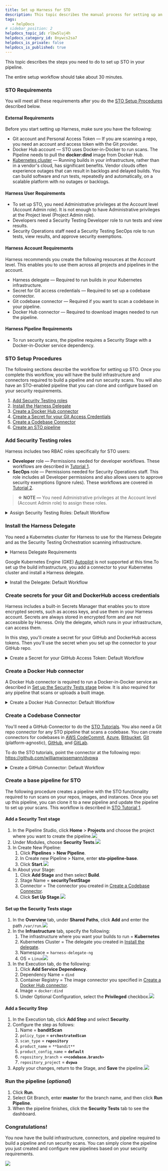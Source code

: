 ```yaml
---
title: Set up Harness for STO
description: This topic describes the manual process for setting up an STO pipeline.
tags: 
   - helpDocs
# sidebar_position: 2
helpdocs_topic_id: rlbw5luj4h
helpdocs_category_id: 8nywcs2sa7
helpdocs_is_private: false
helpdocs_is_published: true
---
```


This topic describes the steps you need to do to set up STO in your pipeline.

The entire setup workflow should take about 30 minutes.

### STO Requirements

You will meet all these requirements after you do the [STO Setup Procedures](#sto-setup-procedures) described below.

#### External Requirements

Before you start setting up Harness, make sure you have the following:

* Git account and Personal Access Token — If you are scanning a repo, you need an account and access token with the Git provider.
* Docker Hub account — STO uses Docker-in-Docker to run scans. The Pipeline needs to pull the **docker:dind** image from Docker Hub.
* [Kubernetes cluster](#harness-delegate-requirements) — Running builds in your infrastructure, rather than in a vendor's cloud, has significant benefits. Vendor clouds often experience outages that can result in backlogs and delayed builds. You can build software and run tests, repeatedly and automatically, on a scalable platform with no outages or backlogs.

#### Harness User Requirements

* To set up STO, you need Administrative privileges at the Account level (Account Admin role). It is not enough to have Administrative privileges at the Project level (Project Admin role).
* Developers need a Security Testing Developer role to run tests and view results.
* Security Operations staff need a Security Testing SecOps role to run tests, view results, and approve security exemptions.

#### Harness Account Requirements

Harness recommends you create the following resources at the Account level. This enables you to use them across all projects and pipelines in the account.

* Harness delegate — Required to run builds in your Kubernetes infrastructure.
* Secret for Git access credentials — Required to set up a codebase connector.
* Git codebase connector — Required if you want to scan a codebase in your pipeline.
* Docker Hub connector — Required to download images needed to run the pipeline.

#### Harness Pipeline Requirements

* To run security scans, the pipeline requires a Security Stage with a Docker-in-Docker service dependency.

### STO Setup Procedures

The following sections describe the workflow for setting up STO. Once you complete this workflow, you will have the build infrastructure and connectors required to build a pipeline and run security scans. You will also have an STO-enabled pipeline that you can clone and configure based on your security requirements.

1. [Add Security Testing roles](set-up-harness-for-sto.md#install-the-delegateadd-security-testing-roles)
2. [Install the Harness Delegate](set-up-harness-for-sto.md#install-the-delegateinstall-the-harness-delegate)
3. [Create a Docker Hub connector](#create-a-dockerhub-connector)
4. [Create a Secret for your Git Access Credentials](set-up-harness-for-sto.md)
5. [Create a Codebase Connector](#https://docs.harness.io/article/rlbw5luj4h#install-the-delegatecreate-a-codebase-connector)
6. [Create an STO pipeline](set-up-harness-for-sto.md)

### Add Security Testing roles

Harness includes two RBAC roles specifically for STO users:

* **Developer** role — Permissions needed for developer workflows. These workflows are described in [Tutorial 1](tutorial-1-standalone-workflows.md).
* **SecOps** role — Permissions needed for Security Operations staff. This role includes all Developer permissions and also allows users to approve security exemptions (Ignore rules). These workflows are covered in [Tutorial 2](sto-tutorial-2-integrated-sto-ci-cd-workflows.md).

> **☆ NOTE —** You need Administrative privileges at the Account level (Account Admin role) to assign these roles.

<details>
  <summary>Assign Security Testing Roles: Default Workflow</summary>

1. Click **Account Settings** (left menu) > **Access Control**.
2. In the **Users** table, click the user profile.
3. Under Role Bindings, click **+Role**.
4. Assign the **Security Testing Developer** role or the **Security Testing SecOps** role to the user profile.![](./static/set-up-harness-for-sto-16.png)


</details>




### Install the Harness Delegate

You need a Kubernetes cluster for Harness to use for the Harness Delegate and as the Security Testing Orchestration scanning infrastructure.

<details>
  <summary>Harness Delegate Requirements</summary>
  
  * Number of pods: 3 (two pods for the Harness Delegate, the remaining pod for scanning infrastructure).
  * Machine type: 4vCPU.
  * Memory: 16GB RAM. The scanning infrastructure and Delegate requirements are low but the remaining memory is for Kubernetes, the Docker container, and other default services.
  * Networking: outbound HTTPS for the Harness connection, and to connect to Docker Hub. Allow TCP port 22 for SSH.
  * Namespace: when you install the Harness Delegate, it will create the **harness-delegate-ng** namespace. You'll use the same namespace for the scanning infrastructure.
  * A Kubernetes service account with permission to create entities in the target namespace is required. The set of permissions should include **list**, **get**, **create**, and **delete permissions**. In general, the **cluster-admin** role or a namespace *admin* permission is enough. For more information, go to [User-Facing Roles](https://kubernetes.io/docs/reference/access-authn-authz/rbac/#user-facing-roles) from Kubernetes.
  
</details>




Google Kubernetes Engine (GKE) [Autopilot](https://cloud.google.com/kubernetes-engine/docs/concepts/autopilot-overview) is not supported at this time.To set up the build infrastructure, you add a connector to your Kubernetes cluster and install a Harness delegate.

<details>
  <summary>Install the Delegate: Default Workflow</summary>

  1. Click **Account Settings** > **Account Resources** > **Connector**, then **New Connector**.
  2. Under Cloud Providers, choose **Kubernetes cluster**.
  3. Enter the following settings in the wizard.
  	1. In Overview, Name = **STO delegate**
  	2. In Details, click **Use the credentials of a specific Harness Delegate**.  
  	If you already have a Delegate set up in your Harness account, you can use the **Specify master URL and credentials** option.  
  	This workflow assumes you are new to Harness.
  	3. Delegate setup: Click **Install new Delegate**.
  	4. Delegate type: click **Kubernetes**.
  	5. Kubernetes setup:  
  	You might need to scroll up/down to set all options.
  		* **Delegate Name:** sto.
  		* **Delegate Size:** Small.
  		* **What installer do you want to use?** Kubernetes
  		* **Delegate permissions:** Install Delegate with cluster-wide read/write access
  		* **Delegate Configurations:** Primary Configuration
  		* **Delegate Tokens:** default\_token
  	6. Download the YAML file.
  	7. In a terminal, navigate to the location of the file.
  	8. In the same Terminal, log into your cluster and run the following:  
  	`kubectl apply -f harness-delegate.yml`  
  	Once you apply the YAML file, you'll see an output like this:
  	```
  	% kubectl apply -f harness-delegate.yml  
  	namespace/harness-delegate-ng created  
  	clusterrolebinding.rbac.authorization.k8s.io/harness-delegate-ng-cluster-admin created  
  	secret/sto-proxy created  
  	statefulset.apps/sto created  
  	service/delegate-service created
  	```
  	In the Harness Delegate setup, you will see the Delegate register with Harness. This might take a few minutes.If you encounter errors, ensure your cluster can connect outbound to **app.harness.io**. See [Allowlist Harness Domains and IPs](https://docs.harness.io/article/ooelo06uy5-whitelist-harness-domains-and-ips).
  4. Click **Done** to close the delegate wizard and return to the connector setup.
  5. In **Delegates Setup**, select **Only use Delegates with all of the following tags**, select the new delegate, and then click **Save and Continue**.
  6. In **Connection Test**, wait for "Verification successful" and then click **Finish**.
  
</details>



### Create secrets for your Git and DockerHub access credentials

Harness includes a built-in Secrets Manager that enables you to store encrypted secrets, such as access keys, and use them in your Harness account. Secrets are always stored in encrypted form and are not accessible by Harness. Only the delegate, which runs in your infrastructure, can access them.

In this step, you'll create a secret for your GitHub and DockerHub access tokens. Then you'll use the secret when you set up the connector to your GitHub repo.

<details>
  <summary>Create a Secret for your GitHub Access Token: Default Workflow</summary>
  
  1. In your Github account, a [GitHub Personal Access Token](https://docs.github.com/en/authentication/keeping-your-account-and-data-secure/creating-a-personal-access-token) that has the following scopes:
  	* repo
  	* admin:repo\_hook
  	* user
  2. Go to **Account Settings** > **Account Resources** and click **Secrets**.
  3. Click **New Secret** > **Text**.![](./static/set-up-harness-for-sto-17.png)
  4. Specify the **Secret Name** and **Secret Value** (your GitHub access token). It's good practice to indicate the scope of the secret in the name, as shown in this example.![](./static/set-up-harness-for-sto-18.png)
  5. Repeat this procedure to create a secret for your [DockerHub access token](https://docs.docker.com/docker-hub/access-tokens/).
  
</details>



### Create a Docker Hub connector

A Docker Hub connector is required to run a Docker-in-Docker service as described in [Set up the Security Tests stage](#set-up-security-tests-stage) below. It is also required for any pipeline that scans or uploads a built image.

<details>
  <summary>Create a Docker Hub Connector: Default Workflow</summary>

1. If you want to upload images to your Docker Hub repo, you will need an access token. To do this:
	1. Create a token: log in to your Docker Hub account and go to <https://hub.docker.com/settings/security>.
	2. [Create a secret](#create-a-secret) for your token.
2. Go to the **Account Settings** > **Account Resources** page and select **Connectors**.
3. Click **New Connector**. Under Artifact Repositories, click **Docker Registry**.
4. In the connector setup wizard, specify the following:
	1. Docker Registry URL = **https://index.docker.io/v2/**
	2. Provider Type = **DockerHub**
	3. Username = Your Docker Hub username
	4. Password = The secret you created for your Docker Hub access token.
5. In Delegates Setup, select **Use any available Delegate** and then click **Save and Continue**.
6. Wait for "Verification successful" and then click **Finish**.
  
</details>





### Create a Codebase Connector

You'll need a GitHub Connector to do the [STO Tutorials](tutorial-1-standalone-workflows.md). You also need a Git repo connector for any STO pipeline that scans a codebase. You can create connectors for codebases in [AWS CodeCommit](https://harness.helpdocs.io/article/jed9he2i45), [Azure](https://docs.harness.io/article/9epdx5m9ae), [Bitbucket](https://harness.helpdocs.io/article/iz5tucdwyu), [Git](https://harness.helpdocs.io/article/tbm2hw6pr6) (platform-agnostic), [GitHub](https://harness.helpdocs.io/article/v9sigwjlgo), and [GitLab](https://harness.helpdocs.io/article/5abnoghjgo).

To do the STO tutorials, point the connector at the following repo: <https://github.com/williamwissemann/dvpwa>

<details>
  <summary>Create a GitHub Connector: Default Workflow</summary>

  1. Go to the **Account Settings** > **Account Resources** page and click **Connectors**.
  2. Under Code Repositories, choose **GitHub**.
  3. Specify the following in the setup wizard:
  	1. Overview:  
  	Name = **GitHub STO tutorial**.
  	2. Details:  
  	**URL Type:** Repository  
  	**Connection Type:** HTTP  
  	**GitHub Repository URL:** https://github.com/williamwissemann/dvpwa
  	3. Credentials:  
  	**Username:** Your GitHub username.  
  	**Personal Access Token:** Your [GitHub Personal Access Token secret](set-up-harness-for-sto.md).  
  	**Enable API Access:** Select this checkbox and select the same secret.
  	4. Connect to the provider:  
  	Click **Connect through Harness Platform**.
  4. When you're done, click **Save and Continue**. Harness will test the connection and credentials. Click **Finish**.
  
</details>





### Create a base pipeline for STO

The following procedure creates a pipeline with the STO functionality required to run scans on your repos, images, and instances. Once you set up this pipeline, you can clone it to a new pipeline and update the pipeline to set up your scans. This workflow is described in [STO Tutorial 1](tutorial-1-standalone-workflows.md).

#### Add a Security Test stage

1. In the Pipeline Studio, click **Home** > **Projects** and choose the project where you want to create the pipeline.![](./static/set-up-harness-for-sto-19.png)
2. Under Modules, choose **Security Tests**.![](./static/set-up-harness-for-sto-20.png)
3. In Create New Pipeline:
	1. Click **Pipelines** > **New Pipeline**.
	2. In Create new Pipeline > Name, enter **sto-pipeline-base**.
	3. Click **Start**.![](./static/set-up-harness-for-sto-21.png)
4. In About your Stage:
	1. Click **Add Stage** and then select **Build**.
	2. Stage Name = **securityTestStage**
	3. Connector = The connector you created in [Create a Codebase Connector](set-up-harness-for-sto.md).
	4. Click **Set Up Stage**.![](./static/set-up-harness-for-sto-22.png)

#### Set up the Security Tests stage

1. In the **Overview** tab, under **Shared Paths**, click **Add** and enter the path `/var/run`.![](./static/set-up-harness-for-sto-23.png)
2. In the **Infrastructure** tab, specify the following:
	1. The infrastructure where you want your builds to run = **Kubernetes**
	2. Kubernetes Cluster = The delegate you created in [Install the delegate](set-up-harness-for-sto.md#install-the-delegate).
	3. Namespace = `harness-delegate-ng`
	4. OS = `Linux`![](./static/set-up-harness-for-sto-24.png)
3. In the Execution tab, do the following:
	1. Click **Add Service Dependency**.
	2. Dependency Name = `dind`
	3. Container Registry = The image connector you specified in [Create a Docker Hub connector](https://docs.harness.io/article/create-a-dockerhub-connector).
	4. Image = `docker:dind`
	5. Under Optional Configuration, select the **Privileged** checkbox.![](./static/set-up-harness-for-sto-25.png)

#### Add a Security Step

1. In the Execution tab, click **Add Step** and select **Security**.
2. Configure the step as follows:
	1. Name = **banditScan**
	2. `policy_type` = **`orchestratedScan`**
	3. `scan_type` = **`repository`**
	4. `product_name` = `**bandit**`
	5. `product_config_name` = **`default`**
	6. `repository_branch` = **`<+codebase.branch>`**
	7. `repository_project` = **`dvpwa`**
3. Apply your changes, return to the Stage, and **Save** the pipeline.![](./static/set-up-harness-for-sto-26.png)

### Run the pipeline (*optional*)

1. Click **Run**.
2. Select Git Branch, enter **master** for the branch name, and then click **Run Pipeline**.
3. When the pipeline finishes, click the **Security Tests** tab to see the dashboard.

### Congratulations!

You now have the build infrastructure, connectors, and pipeline required to build a pipeline and run security scans. You can simply clone the pipeline you just created and configure new pipelines based on your security requirements.

![](./static/set-up-harness-for-sto-27.png)